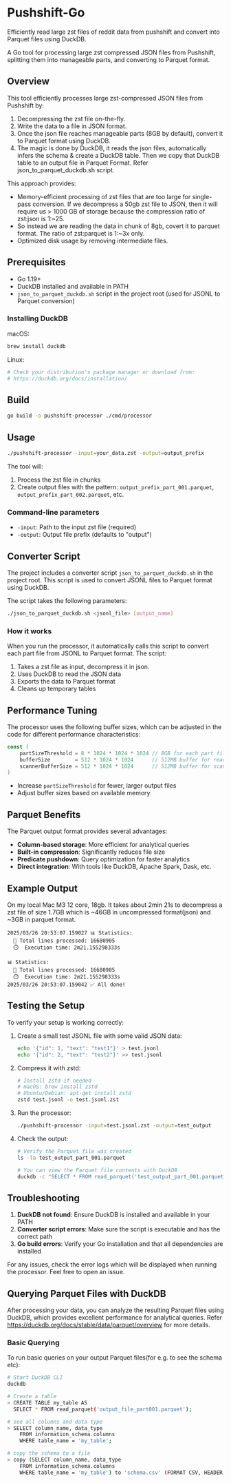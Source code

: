 # Pushshift-Go

Efficiently read large zst files of reddit data from pushshift and convert into Parquet files using DuckDB.

A Go tool for processing large zst compressed JSON files from Pushshift, splitting them into manageable parts, and converting to Parquet format.

## Overview

This tool efficiently processes large zst-compressed JSON files from Pushshift by:

1. Decompressing the zst file on-the-fly.
2. Write the data to a file in JSON format.
3. Once the json file reaches manageable parts (8GB by default), convert it to Parquet format using DuckDB.
4. The magic is done by DuckDB, it reads the json files,
automatically infers the schema & create a DuckDB table. Then we copy that DuckDB table to an output file in Parquet Format. Refer json_to_parquet_duckdb.sh script.

This approach provides:
- Memory-efficient processing of zst files that are too large for single-pass conversion. If we decompress a 50gb zst file to JSON, then it will require us > 1000 GB of storage because the compression ratio of zst:json is 1:~25.
- So instead we are reading the data in chunk of 8gb, covert it to parquet format. The ratio of zst:parquet is 1:~3x only.
- Optimized disk usage by removing intermediate files.

## Prerequisites

- Go 1.19+
- DuckDB installed and available in PATH
- `json_to_parquet_duckdb.sh` script in the project root (used for JSONL to Parquet conversion)

### Installing DuckDB

macOS:
```bash
brew install duckdb
```

Linux:
```bash
# Check your distribution's package manager or download from:
# https://duckdb.org/docs/installation/
```

## Build

```bash
go build -o pushshift-processor ./cmd/processor
```

## Usage

```bash
./pushshift-processor -input=your_data.zst -output=output_prefix
```

The tool will:
1. Process the zst file in chunks
2. Create output files with the pattern: `output_prefix_part_001.parquet`, `output_prefix_part_002.parquet`, etc.

### Command-line parameters

- `-input`: Path to the input zst file (required)
- `-output`: Output file prefix (defaults to "output")

## Converter Script

The project includes a converter script `json_to_parquet_duckdb.sh` in the project root. This script is used to convert JSONL files to Parquet format using DuckDB.

The script takes the following parameters:
```bash
./json_to_parquet_duckdb.sh <jsonl_file> [output_name]
```

### How it works

When you run the processor, it automatically calls this script to convert each part file from JSONL to Parquet format. The script:

1. Takes a zst file as input, decompress it in json.
2. Uses DuckDB to read the JSON data
3. Exports the data to Parquet format
4. Cleans up temporary tables

## Performance Tuning

The processor uses the following buffer sizes, which can be adjusted in the code for different performance characteristics:

```go
const (
    partSizeThreshold = 8 * 1024 * 1024 * 1024 // 8GB for each part file
    bufferSize        = 512 * 1024 * 1024      // 512MB buffer for reading
    scannerBufferSize = 512 * 1024 * 1024      // 512MB buffer for scanner
)
```

- Increase `partSizeThreshold` for fewer, larger output files
- Adjust buffer sizes based on available memory

## Parquet Benefits

The Parquet output format provides several advantages:
- **Column-based storage**: More efficient for analytical queries
- **Built-in compression**: Significantly reduces file size
- **Predicate pushdown**: Query optimization for faster analytics
- **Direct integration**: With tools like DuckDB, Apache Spark, Dask, etc.

## Example Output

On my local Mac M3 12 core, 18gb.
It takes about 2min 21s to decompress a zst file of
size 1.7GB which is ~46GB in uncompressed format(json) and ~3GB in parquet format. 
```
2025/03/26 20:53:07.159027 📊 Statistics:
  📝 Total lines processed: 16680905
  ⏱️  Execution time: 2m21.155298333s

📊 Statistics:
  📝 Total lines processed: 16680905
  ⏱️  Execution time: 2m21.155298333s
2025/03/26 20:53:07.159042 ✅ All done!
```

## Testing the Setup

To verify your setup is working correctly:

1. Create a small test JSONL file with some valid JSON data:
   ```bash
   echo '{"id": 1, "text": "test1"}' > test.jsonl
   echo '{"id": 2, "text": "test2"}' >> test.jsonl
   ```

2. Compress it with zstd:
   ```bash
   # Install zstd if needed
   # macOS: brew install zstd
   # Ubuntu/Debian: apt-get install zstd
   zstd test.jsonl -o test.jsonl.zst
   ```

3. Run the processor:
   ```bash
   ./pushshift-processor -input=test.jsonl.zst -output=test_output
   ```

4. Check the output:
   ```bash
   # Verify the Parquet file was created
   ls -la test_output_part_001.parquet
   
   # You can view the Parquet file contents with DuckDB
   duckdb -c "SELECT * FROM read_parquet('test_output_part_001.parquet');"
   ```

## Troubleshooting

1. **DuckDB not found**: Ensure DuckDB is installed and available in your PATH
2. **Converter script errors**: Make sure the script is executable and has the correct path
3. **Go build errors**: Verify your Go installation and that all dependencies are installed

For any issues, check the error logs which will be displayed when running the processor.
Feel free to open an issue.

## Querying Parquet Files with DuckDB

After processing your data, you can analyze the resulting Parquet files using DuckDB, which provides excellent performance for analytical queries.
Refer https://duckdb.org/docs/stable/data/parquet/overview for more details.

### Basic Querying

To run basic queries on your output Parquet files(for e.g. to see the schema etc):

```bash
# Start DuckDB CLI
duckdb

# Create a table
> CREATE TABLE my_table AS
  SELECT * FROM read_parquet('output_file_part001.parquet');

# see all columns and data type
> SELECT column_name, data_type
    FROM information_schema.columns
    WHERE table_name = 'my_table';

# copy the schema to a file
> copy (SELECT column_name, data_type
    FROM information_schema.columns
    WHERE table_name = 'my_table') to 'schema.csv' (FORMAT CSV, HEADER TRUE);
```

